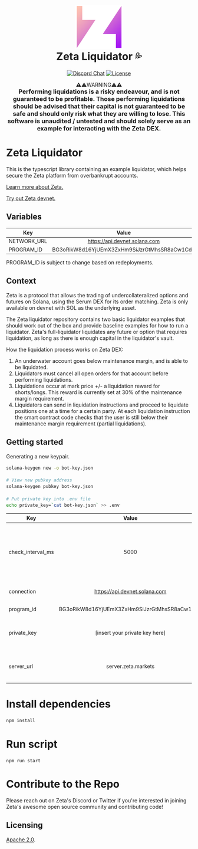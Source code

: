 <div align="center">
  <img height="120px" src="./logo.png" />

  <h1 style="margin-top: 0px">Zeta Liquidator 💦</h1>

  <p>
    <a href="https://discord.gg/dD7YREfBkR"
      ><img
        alt="Discord Chat"
        src="https://img.shields.io/discord/841556000632078378?color=blueviolet"
    /></a>
    <a href="https://opensource.org/licenses/Apache-2.0"
      ><img
        alt="License"
        src="https://img.shields.io/github/license/project-serum/anchor?color=blueviolet"
    /></a>
  </p>
</div>

<div align="center">
⚠️⚠️WARNING⚠️⚠️
 <h3 style="margin-top: 0px">Performing liquidations is a risky endeavour, and is not guaranteed to be profitable. Those performing liquidations should be advised that their capital is not guaranteed to be safe and should only risk what they are willing to lose. This software is unaudited / untested and should solely serve as an example for interacting with the Zeta DEX.  </h3>
</div>

# Zeta Liquidator

This is the typescript library containing an example liquidator, which helps secure the Zeta platform from overbankrupt accounts.

[Learn more about Zeta.](https://zetamarkets.gitbook.io/zeta/whitepaper/)

[Try out Zeta devnet.](https://devnet.zeta.markets/)

## Variables

| Key         |                    Value                     |
| ----------- | :------------------------------------------: |
| NETWORK_URL |        https://api.devnet.solana.com         |
| PROGRAM_ID  | BG3oRikW8d16YjUEmX3ZxHm9SiJzrGtMhsSR8aCw1Cd7 |

PROGRAM_ID is subject to change based on redeployments.

## Context

Zeta is a protocol that allows the trading of undercollateralized options and futures on Solana, using the Serum DEX for its order matching. Zeta is only available on devnet with SOL as the underlying asset.

The Zeta liquidator repository contains two basic liquidator examples that should work out of the box and provide baseline examples for how to run a liquidator. Zeta's full-liquidator liquidates any future or option that requires liquidation, as long as there is enough capital in the liquidator's vault.

How the liquidation process works on Zeta DEX:

1. An underwater account goes below maintenance margin, and is able to be liquidated.
2. Liquidators must cancel all open orders for that account before performing liquidations.
3. Liquidations occur at mark price +/- a liquidation reward for shorts/longs. This reward is currently set at 30% of the maintenance margin requirement.
4. Liquidators can send in liquidation instructions and proceed to liquidate positions one at a time for a certain party. At each liquidation instruction the smart contract code checks that the user is still below their maintenance margin requirement (partial liquidations).

## Getting started

Generating a new keypair.

```sh
solana-keygen new -o bot-key.json

# View new pubkey address
solana-keygen pubkey bot-key.json

# Put private key into .env file
echo private_key=`cat bot-key.json` >> .env
```

| Key         |                    Value                     | Explanation|
| ----------- | :------------------------------------------: |:------:|
| check_interval_ms |5000            | The frequency in milliseconds that the script will scan for liquidatable accounts. |
| connection | https://api.devnet.solana.com | The rpc endpoint to connect to. |
| program_id  | BG3oRikW8d16YjUEmX3ZxHm9SiJzrGtMhsSR8aCw1Cd7 | Zeta's Program ID. |
| private_key  | [insert your private key here] | The private key you will use for your liquidator client. |
| server_url | server.zeta.markets | The server endpoint to airdrop devnet usdc. |

# Install dependencies
```sh
npm install
```

# Run script
```
npm run start
```

# Contribute to the Repo
Please reach out on Zeta's Discord or Twitter if you're interested in joining Zeta's awesome open source community and contributing code!

## Licensing

[Apache 2.0](./LICENSE).
